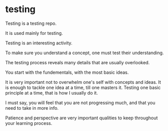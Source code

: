 testing
=======
Testing is a testing repo.

It is used mainly for testing.

Testing is an interesting activity.

To make sure you understand a concept, one must test their understanding.

The testing process reveals many details that are usually overlooked.

You start with the fundementals, with the most basic ideas.

It is very important not to overwhelm one's self with concepts and ideas. It is enough to tackle one idea at a time, till one masters it.
Testing one basic principle at a time, that is how I usually do it.

I must say, you will feel that you are not progressing much, and that you need to take in more info.

Patience and perspective are very important qualities to keep throughout your learning process.
